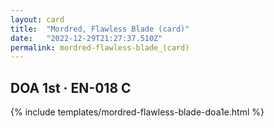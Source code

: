```yaml
---
layout: card
title:  "Mordred, Flawless Blade (card)"
date:   "2022-12-29T21:27:37.510Z"
permalink: mordred-flawless-blade_(card)
---
```


## DOA 1st &middot; EN-018 C

{% include templates/mordred-flawless-blade-doa1e.html %}
